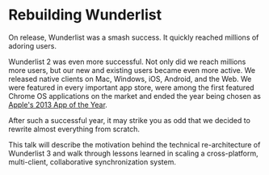 # Rebuilding Wunderlist

On release, Wunderlist was a smash success.  It quickly reached millions of adoring users.

Wunderlist 2 was even more successful.  Not only did we reach millions more users, but our new and existing users became even more active. We released native clients on Mac, Windows, iOS, Android, and the Web. We were featured in every important app store, were among the first featured Chrome OS applications on the market and ended the year being chosen as [Apple's 2013 App of the Year](https://www.wunderlist.com/blog/thanks-for-making-wunderlist-app-of-the-year-2013).

After such a successful year, it may strike you as odd that we decided to rewrite almost everything from scratch.

This talk will describe the motivation behind the technical re-architecture of Wunderlist 3 and walk through lessons learned in scaling a cross-platform, multi-client, collaborative synchronization system.
